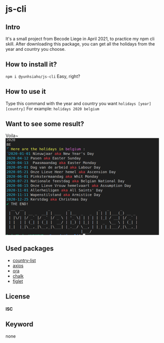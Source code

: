 # js-cli
## Intro
It's a small project from Becode Liege in April 2021, to practice my npm cli skill.
After downloading this package, you can get all the holidays from the year and country you choose.

## How to install it?
`npm i @yunhsiaho/js-cli`
Easy, right?

## How to use it
Type this command with the year and country you want
`holidays [year] [country]`
For example:
`holidays 2020 belgium`

## Want to see some result?
Voila~
![hi](screenshot.png)

## Used packages
- [country-list](https://www.npmjs.com/package/country-list) 
- [axios](https://www.npmjs.com/package/axios) 
- [ora](https://www.npmjs.com/package/ora)
- [chalk](https://www.npmjs.com/package/chalk)
- [figlet](https://www.npmjs.com/package/figlet) 

## License
#### ISC

## Keyword
none